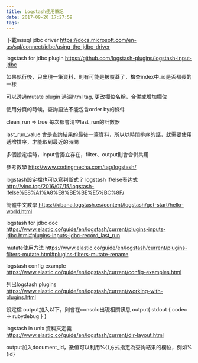 ```yaml
---
title: Logstash使用筆記
date: 2017-09-20 17:27:59
tags:
---
```


下載mssql jdbc driver
https://docs.microsoft.com/en-us/sql/connect/jdbc/using-the-jdbc-driver

logstash for jdbc plugin
https://github.com/logstash-plugins/logstash-input-jdbc

如果執行後，只出現一筆資料，則有可能是被覆蓋了，檢查index中_id是否都長的一樣

可以透過mutate plugin
過濾html tag, 更改欄位名稱，合併或增加欄位

使用分頁的時候，查詢語法不能包含order by的條件

clean_run => true
每次都會清空last_run的計數器

last_run_value 會是查詢結果的最後一筆資料，所以以時間排序的話，就需要使用遞增排序，才能取到最近的時間

多個設定檔時，input會獨立存在，filter、output則會合併共用

參考教學
http://www.codingmecha.com/tag/logstash/

logstash設定檔也可以寫判斷式？
logstash if/else表达式
http://vinc.top/2016/07/15/logstash-ifelse%E8%A1%A8%E8%BE%BE%E5%BC%8F/

簡體中文教學
https://kibana.logstash.es/content/logstash/get-start/hello-world.html

logstash for jdbc doc
https://www.elastic.co/guide/en/logstash/current/plugins-inputs-jdbc.html#plugins-inputs-jdbc-record_last_run

mutate使用方法
https://www.elastic.co/guide/en/logstash/current/plugins-filters-mutate.html#plugins-filters-mutate-rename

logstash config example
https://www.elastic.co/guide/en/logstash/current/config-examples.html

列出logstash plugins
https://www.elastic.co/guide/en/logstash/current/working-with-plugins.html

設定檔
output加入以下，則會在consolo出現相關訊息
output{
  stdout {
    codec => rubydebug
  }
}

logstash in unix 資料夾定義
https://www.elastic.co/guide/en/logstash/current/dir-layout.html

output加入document_id，數值可以利用%{}方式指定為查詢結果的欄位，例如%{id}

